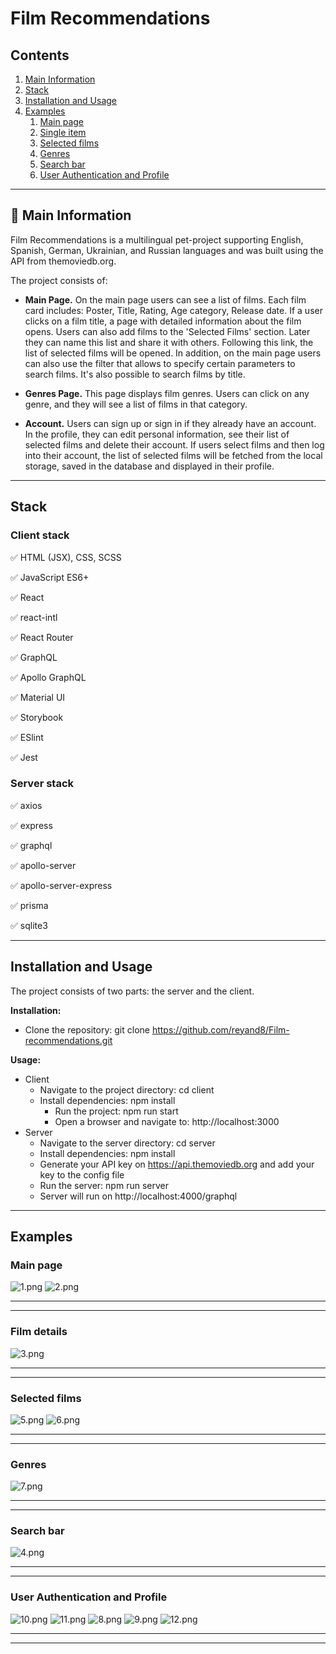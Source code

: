 # Film Recommendations


## Contents
1. [Main Information](#📜-Main-Information)
2. [Stack](#Stack)
3. [Installation and Usage](#Installation-and-Usage)
4. [Examples](#Examples)
    1. [Main page](#Main-page)
    2. [Single item](#Film-details)
    3. [Selected films](#Selected-films)
    4. [Genres](#Genres)
    5. [Search bar](#Search-bar)
    6. [User Authentication and Profile](#User-Authentication-and-Profile)


____

## 📜 Main Information

Film Recommendations is a multilingual pet-project supporting English, Spanish, 
German, Ukrainian, and Russian languages and was built using the API from themoviedb.org. 

The project consists of:
- **Main Page.** On the main page users can see a list of films. 
Each film card includes: Poster, Title, Rating, Age category, Release date.
If a user clicks on a film title, a page with detailed information about the film opens.
Users can also add films to the 'Selected Films' section. Later they can name this list 
and share it with others. Following this link, the list of selected films will be opened.
    In addition, on the main page users can also use the filter that allows to specify certain 
parameters to search films. It's also possible to search films by title.

- **Genres Page.** This page displays film genres. Users can click on any genre, and they will see
a list of films in that category.

- **Account.** Users can sign up or sign in if they already have an account. 
In the profile, they can edit personal information, see their list of selected films and delete 
their account. If users select films and then log into their account, the list of selected films 
will be fetched from the local storage, saved in the database and displayed in their profile.

____

## Stack

### Client stack

✅ HTML (JSX), CSS, SCSS

✅ JavaScript ES6+

✅ React

✅ react-intl

✅ React Router

✅ GraphQL

✅ Apollo GraphQL

✅ Material UI

✅ Storybook

✅ ESlint

✅ Jest


### Server stack

✅ axios

✅ express

✅ graphql

✅ apollo-server

✅ apollo-server-express

✅ prisma

✅ sqlite3

____

## Installation and Usage

The project consists of two parts: the server and the client.

**Installation:**

* Clone the repository: git clone https://github.com/reyand8/Film-recommendations.git

**Usage:**

* Client
    - Navigate to the project directory: cd client
    - Install dependencies: npm install
        - Run the project: npm run start
        - Open a browser and navigate to: http://localhost:3000
* Server
  - Navigate to the server directory: cd server
  - Install dependencies: npm install
  - Generate your API key on https://api.themoviedb.org 
  and add your key to the config file
  - Run the server: npm run server  
  - Server will run on http://localhost:4000/graphql
  
____

## Examples


### Main page

![1.png](readmeScr/1.png)
![2.png](readmeScr/2.png)

____
____

### Film details

![3.png](readmeScr/3.png)

____
____

### Selected films

![5.png](readmeScr/5.png)
![6.png](readmeScr/6.png)

____
____

### Genres

![7.png](readmeScr/7.png)

____
____

### Search bar

![4.png](readmeScr/4.png)

____
____

### User Authentication and Profile

![10.png](readmeScr/10.png)
![11.png](readmeScr/11.png)
![8.png](readmeScr/8.png)
![9.png](readmeScr/9.png)
![12.png](readmeScr/12.png)

____
____